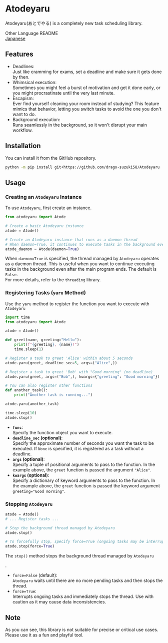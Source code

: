 # Atodeyaru

Atodeyaru(あとでやる) is a completely new task scheduling library.

Other Language README  
[Japanese](README.md)

## Features

- Deadlines:  
  Just like cramming for exams, set a deadline and make sure it gets done by then.
- Whimsical execution:  
  Sometimes you might feel a burst of motivation and get it done early, or you might procrastinate until the very last minute.
- Escapism:  
  Ever find yourself cleaning your room instead of studying? This feature mimics that behavior, letting you switch tasks to avoid the one you don't want to do.
- Background execution:  
  Runs seamlessly in the background, so it won't disrupt your main workflow.

## Installation

You can install it from the GitHub repository.

```sh
python -m pip install git+https://github.com/drago-suzuki58/Atodeyaru
```

## Usage

### Creating an `Atodeyaru` Instance

To use `Atodeyaru`, first create an instance.

```python
from atodeyaru import Atode

# Create a basic Atodeyaru instance
atode = Atode()

# Create an Atodeyaru instance that runs as a daemon thread
# When daemon=True, it continues to execute tasks in the background even after the main process ends.
atode_daemon = Atode(daemon=True)
```

When `daemon=True` is specified, the thread managed by `Atodeyaru` operates as a daemon thread. This is useful when you want to continue executing tasks in the background even after the main program ends. The default is `False`.  
For more details, refer to the `threading` library.

### Registering Tasks (`yaru` Method)

Use the `yaru` method to register the function you want to execute with `Atodeyaru`

```python
import time
from atodeyaru import Atode

atode = Atode()

def greet(name, greeting="Hello"):
    print(f"{greeting}, {name}!")
    time.sleep(1)

# Register a task to greet 'Alice' within about 5 seconds
atode.yaru(greet, deadline_sec=5, args=("Alice",))

# Register a task to greet 'Bob' with "Good morning" (no deadline)
atode.yaru(greet, args=("Bob",), kwargs={"greeting": "Good morning"})

# You can also register other functions
def another_task():
    print("Another task is running...")

atode.yaru(another_task)

time.sleep(10)
atode.stop()
```

- **`func`**:  
  Specify the function object you want to execute.
- **`deadline_sec` (optional)**:  
  Specify the approximate number of seconds you want the task to be executed. If `None` is specified, it is registered as a task without a deadline.
- **`args` (optional)**:  
  Specify a tuple of positional arguments to pass to the function. In the example above, the `greet` function is passed the argument `"Alice"`.
- **`kwargs` (optional)**:  
  Specify a dictionary of keyword arguments to pass to the function. In the example above, the `greet` function is passed the keyword argument `greeting="Good morning"`.

### Stopping `Atodeyaru`

```python
atode = Atode()
# ... Register tasks ...

# Stop the background thread managed by Atodeyaru
atode.stop()

# To forcefully stop, specify force=True (ongoing tasks may be interrupted)
atode.stop(force=True)
```

The `stop()` method stops the background thread managed by `Atodeyaru`

.

- `force=False` (default):  
  `Atodeyaru` waits until there are no more pending tasks and then stops the thread.
- `force=True`:  
  Interrupts ongoing tasks and immediately stops the thread. Use with caution as it may cause data inconsistencies.

## Note

As you can see, this library is not suitable for precise or critical use cases.  
Please use it as a fun and playful tool.
